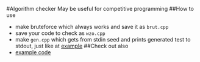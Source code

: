 #Algorithm checker
May be useful for competitive programming
##How to use
* make bruteforce which always works and save it as `brut.cpp`
* save your code to check as `wzo.cpp`
* make `gen.cpp` which gets from stdin seed and prints generated test to stdout, just like at [example](example/gen.cpp)
##Check out also
* [example code](example/example.md)
